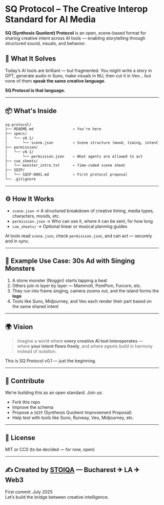 # SQ Protocol – The Creative Interop Standard for AI Media

**SQ (Synthesis Quotient) Protocol** is an open, scene-based format for sharing creative intent across AI tools — enabling storytelling through structured sound, visuals, and behavior.

## 🎯 What It Solves

Today’s AI tools are brilliant — but fragmented. You might write a story in GPT, generate audio in Suno, make visuals in MJ, then cut it in Veo… but none of them **speak the same creative language**.

**SQ Protocol is that language.**

---

## 📦 What's Inside

```txt
sq-protocol/
├── README.md                  ← You're here
├── specs/
│   └── v0.1/
│       └── scene.json         ← Scene structure (mood, timing, intent)
├── permission/
│   └── v0.1/
│       └── permission.json    ← What agents are allowed to act
├── cue_sheets/
│   └── monster_intro.txt      ← Time-coded scene sheet
├── SQIP/
│   └── SQIP-0001.md           ← First protocol proposal
└── .gitignore
```

---

## ⚙️ How It Works

- `scene.json` → A structured breakdown of creative timing, media types, characters, moods, etc.
- `permission.json` → Who can use it, where it can be sent, for how long
- `cue_sheets/` → Optional linear or musical planning guides

AI tools read `scene.json`, check `permission.json`, and can act — securely and in sync.

---

## 🧠 Example Use Case: 30s Ad with Singing Monsters

1. A stone monster (Noggin) starts tapping a beat
2. Others join in layer by layer — Mammott, PomPom, Furcorn, etc.
3. They run into frame singing, camera zooms out, and the island forms the **logo**
4. Tools like Suno, Midjourney, and Veo each render their part based on the same shared intent

---

## 🌍 Vision

> Imagine a world where **every creative AI tool interoperates** —  
> where **your intent flows freely**, and where agents build in harmony instead of isolation.

This is SQ Protocol v0.1 — just the beginning.

---

## 🤝 Contribute

We’re building this as an open standard. Join us:

- Fork this repo
- Improve the schema
- Propose a `SQIP` (Synthesis Quotient Improvement Proposal)
- Help test with tools like Suno, Runway, Veo, Midjourney, etc.

---

## 📄 License

MIT or CC0 (to be decided — for now, open)

---

## ✍️ Created by [STOIQA](https://github.com/STOIQA) — Bucharest ✈ LA ✈ Web3

First commit: July 2025  
Let’s build the bridge between creative intelligence.
